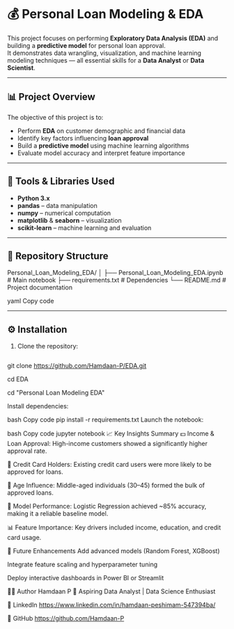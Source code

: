 # 💰 Personal Loan Modeling & EDA

This project focuses on performing **Exploratory Data Analysis (EDA)** and building a **predictive model** for personal loan approval.  
It demonstrates data wrangling, visualization, and machine learning modeling techniques — all essential skills for a **Data Analyst** or **Data Scientist**.

---

## 📊 Project Overview

The objective of this project is to:
- Perform **EDA** on customer demographic and financial data  
- Identify key factors influencing **loan approval**  
- Build a **predictive model** using machine learning algorithms  
- Evaluate model accuracy and interpret feature importance  

---

## 🧰 Tools & Libraries Used
- **Python 3.x**
- **pandas** – data manipulation  
- **numpy** – numerical computation  
- **matplotlib** & **seaborn** – visualization  
- **scikit-learn** – machine learning and evaluation  

---

## 📁 Repository Structure
Personal_Loan_Modeling_EDA/
│
├── Personal_Loan_Modeling_EDA.ipynb # Main notebook
├── requirements.txt # Dependencies
└── README.md # Project documentation

yaml
Copy code

---

## ⚙️ Installation

1. Clone the repository:
   ```bash
git clone https://github.com/Hamdaan-P/EDA.git

cd EDA

cd "Personal Loan Modeling EDA"

Install dependencies:

bash
Copy code
pip install -r requirements.txt
Launch the notebook:

bash
Copy code
jupyter notebook
📈 Key Insights Summary
💵 Income & Loan Approval: High-income customers showed a significantly higher approval rate.

🏦 Credit Card Holders: Existing credit card users were more likely to be approved for loans.

🧓 Age Influence: Middle-aged individuals (30–45) formed the bulk of approved loans.

🧾 Model Performance: Logistic Regression achieved ~85% accuracy, making it a reliable baseline model.

📊 Feature Importance: Key drivers included income, education, and credit card usage.

🧩 Future Enhancements
Add advanced models (Random Forest, XGBoost)

Integrate feature scaling and hyperparameter tuning

Deploy interactive dashboards in Power BI or Streamlit

🧑‍💻 Author
Hamdaan P
📍 Aspiring Data Analyst | Data Science Enthusiast

🔗 LinkedIn https://www.linkedin.com/in/hamdaan-peshimam-547394ba/

🔗 GitHub https://github.com/Hamdaan-P



